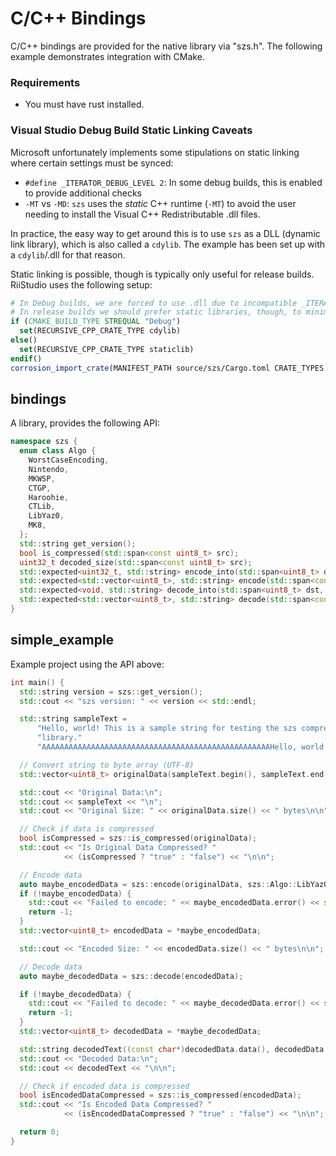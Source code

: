 # C/C++ Bindings

C/C++ bindings are provided for the native library via "szs.h". The following example demonstrates integration with CMake.

### Requirements
- You must have rust installed.

### Visual Studio Debug Build Static Linking Caveats
Microsoft unfortunately implements some stipulations on static linking where certain settings must be synced:
- `#define _ITERATOR_DEBUG_LEVEL 2`: In some debug builds, this is enabled to provide additional checks
- `-MT` vs `-MD`: `szs` uses the *static* C++ runtime (`-MT`) to avoid the user needing to install the Visual C++ Redistributable .dll files.

In practice, the easy way to get around this is to use `szs` as a DLL (dynamic link library), which is also called a `cdylib`. The example has been set up with a `cdylib`/.dll for that reason.

Static linking is possible, though is typically only useful for release builds. RiiStudio uses the following setup:
```cmake
# In Debug builds, we are forced to use .dll due to incompatible _ITERATOR_DEBUG_LEVEL values: 0 in cc-rs via Rust and 2 in C++.
# In release builds we should prefer static libraries, though, to minimize failure points during the update process.
if (CMAKE_BUILD_TYPE STREQUAL "Debug")
  set(RECURSIVE_CPP_CRATE_TYPE cdylib)
else()
  set(RECURSIVE_CPP_CRATE_TYPE staticlib)
endif()
corrosion_import_crate(MANIFEST_PATH source/szs/Cargo.toml CRATE_TYPES ${RECURSIVE_CPP_CRATE_TYPE} FLAGS --crate-type=${RECURSIVE_CPP_CRATE_TYPE})
```

## bindings
A library, provides the following API:
```cpp
namespace szs {
  enum class Algo {
    WorstCaseEncoding,
    Nintendo,
    MKWSP,
    CTGP,
    Haroohie,
    CTLib,
    LibYaz0,
    MK8,
  };
  std::string get_version();
  bool is_compressed(std::span<const uint8_t> src);
  uint32_t decoded_size(std::span<const uint8_t> src);
  std::expected<uint32_t, std::string> encode_into(std::span<uint8_t> dst, std::span<const uint8_t> src, Algo algo);
  std::expected<std::vector<uint8_t>, std::string> encode(std::span<const uint8_t> buf, Algo algo);
  std::expected<void, std::string> decode_into(std::span<uint8_t> dst, std::span<const uint8_t> src);
  std::expected<std::vector<uint8_t>, std::string> decode(std::span<const uint8_t> src);
}
```

## simple_example
Example project using the API above:
```cpp
int main() {
  std::string version = szs::get_version();
  std::cout << "szs version: " << version << std::endl;

  std::string sampleText =
      "Hello, world! This is a sample string for testing the szs compression "
      "library."
      "AAAAAAAAAAAAAAAAAAAAAAAAAAAAAAAAAAAAAAAAAAAAAAAAAAAHello, world!";

  // Convert string to byte array (UTF-8)
  std::vector<uint8_t> originalData(sampleText.begin(), sampleText.end());

  std::cout << "Original Data:\n";
  std::cout << sampleText << "\n";
  std::cout << "Original Size: " << originalData.size() << " bytes\n\n";

  // Check if data is compressed
  bool isCompressed = szs::is_compressed(originalData);
  std::cout << "Is Original Data Compressed? "
            << (isCompressed ? "true" : "false") << "\n\n";

  // Encode data
  auto maybe_encodedData = szs::encode(originalData, szs::Algo::LibYaz0);
  if (!maybe_encodedData) {
    std::cout << "Failed to encode: " << maybe_encodedData.error() << std::endl;
    return -1;
  }
  std::vector<uint8_t> encodedData = *maybe_encodedData;

  std::cout << "Encoded Size: " << encodedData.size() << " bytes\n\n";

  // Decode data
  auto maybe_decodedData = szs::decode(encodedData);

  if (!maybe_decodedData) {
    std::cout << "Failed to decode: " << maybe_decodedData.error() << std::endl;
    return -1;
  }
  std::vector<uint8_t> decodedData = *maybe_decodedData;

  std::string decodedText((const char*)decodedData.data(), decodedData.size());
  std::cout << "Decoded Data:\n";
  std::cout << decodedText << "\n\n";

  // Check if encoded data is compressed
  bool isEncodedDataCompressed = szs::is_compressed(encodedData);
  std::cout << "Is Encoded Data Compressed? "
            << (isEncodedDataCompressed ? "true" : "false") << "\n\n";

  return 0;
}
```
